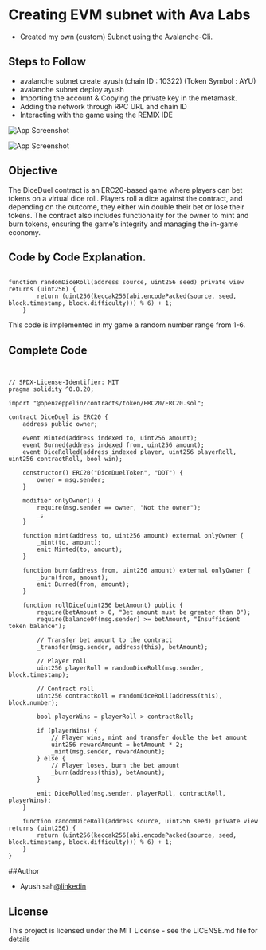 # Creating EVM subnet with Ava Labs

- Created my own (custom) Subnet using the Avalanche-Cli.

## Steps to Follow

- avalanche subnet create ayush (chain ID : 10322) (Token Symbol : AYU)
- avalanche subnet deploy ayush
- Importing the account & Copying the private key in the metamask.
- Adding the network through RPC URL and chain ID
- Interacting with the game using the REMIX IDE

![App Screenshot](https://res.cloudinary.com/dsprifizw/image/upload/v1723483742/subnet-config.png)

![App Screenshot](https://res.cloudinary.com/dsprifizw/image/upload/v1723483936/metamask-balance.png)

## Objective

The DiceDuel contract is an ERC20-based game where players can bet tokens on a virtual dice roll. Players roll a dice against the contract, and depending on the outcome, they either win double their bet or lose their tokens. The contract also includes functionality for the owner to mint and burn tokens, ensuring the game's integrity and managing the in-game economy.

## Code by Code Explanation.

```Solidity

function randomDiceRoll(address source, uint256 seed) private view returns (uint256) {
        return (uint256(keccak256(abi.encodePacked(source, seed, block.timestamp, block.difficulty))) % 6) + 1;
    }

```

This code is implemented in my game a random number range from 1-6.

## Complete Code

```Solidity


// SPDX-License-Identifier: MIT
pragma solidity ^0.8.20;

import "@openzeppelin/contracts/token/ERC20/ERC20.sol";

contract DiceDuel is ERC20 {
    address public owner;

    event Minted(address indexed to, uint256 amount);
    event Burned(address indexed from, uint256 amount);
    event DiceRolled(address indexed player, uint256 playerRoll, uint256 contractRoll, bool win);

    constructor() ERC20("DiceDuelToken", "DDT") {
        owner = msg.sender;
    }

    modifier onlyOwner() {
        require(msg.sender == owner, "Not the owner");
        _;
    }

    function mint(address to, uint256 amount) external onlyOwner {
        _mint(to, amount);
        emit Minted(to, amount);
    }

    function burn(address from, uint256 amount) external onlyOwner {
        _burn(from, amount);
        emit Burned(from, amount);
    }

    function rollDice(uint256 betAmount) public {
        require(betAmount > 0, "Bet amount must be greater than 0");
        require(balanceOf(msg.sender) >= betAmount, "Insufficient token balance");

        // Transfer bet amount to the contract
        _transfer(msg.sender, address(this), betAmount);

        // Player roll
        uint256 playerRoll = randomDiceRoll(msg.sender, block.timestamp);

        // Contract roll
        uint256 contractRoll = randomDiceRoll(address(this), block.number);

        bool playerWins = playerRoll > contractRoll;

        if (playerWins) {
            // Player wins, mint and transfer double the bet amount
            uint256 rewardAmount = betAmount * 2;
            _mint(msg.sender, rewardAmount);
        } else {
            // Player loses, burn the bet amount
            _burn(address(this), betAmount);
        }

        emit DiceRolled(msg.sender, playerRoll, contractRoll, playerWins);
    }

    function randomDiceRoll(address source, uint256 seed) private view returns (uint256) {
        return (uint256(keccak256(abi.encodePacked(source, seed, block.timestamp, block.difficulty))) % 6) + 1;
    }
}

```
##Author 

- Ayush sah[@linkedin](https://www.linkedin.com/in/ayushsah404/)


## License

This project is licensed under the MIT License - see the LICENSE.md file for details
